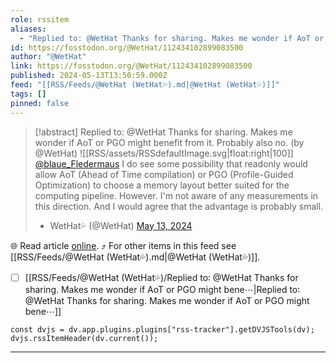 ```yaml
---
role: rssitem
aliases:
  - "Replied to: @WetHat Thanks for sharing. Makes me wonder if AoT or PGO might benefit from it. Probably also no."
id: https://fosstodon.org/@WetHat/112434102899083500
author: "@WetHat"
link: https://fosstodon.org/@WetHat/112434102899083500
published: 2024-05-13T13:50:59.000Z
feed: "[[RSS/Feeds/@WetHat (WetHat💦).md|@WetHat (WetHat💦)]]"
tags: []
pinned: false
---
```


> [!abstract] Replied to: @WetHat Thanks for sharing. Makes me wonder if AoT or PGO might benefit from it. Probably also no. (by @WetHat)
> ![[RSS/assets/RSSdefaultImage.svg|float:right|100]] [@blaue_Fledermaus](https://mstdn.io/@blaue_Fledermaus) I do see some possibility that readonly would allow AoT (Ahead of Time compilation) or PGO (Profile-Guided Optimization) to choose a memory layout better suited for the computing pipeline. However. I'm not aware of any measurements in this direction. And I would agree that the advantage is probably small.
> 
> - WetHat💦 (@WetHat) [May 13, 2024](https://fosstodon.org/@WetHat/112434102899083500)

🌐 Read article [online](https://fosstodon.org/@WetHat/112434102899083500). ⤴ For other items in this feed see [[RSS/Feeds/@WetHat (WetHat💦).md|@WetHat (WetHat💦)]].

- [ ] [[RSS/Feeds/@WetHat (WetHat💦)/Replied to꞉ @WetHat Thanks for sharing․ Makes me wonder if AoT or PGO might bene⋯|Replied to꞉ @WetHat Thanks for sharing․ Makes me wonder if AoT or PGO might bene⋯]]

~~~dataviewjs
const dvjs = dv.app.plugins.plugins["rss-tracker"].getDVJSTools(dv);
dvjs.rssItemHeader(dv.current());
~~~

- - -


